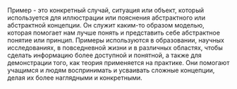 Пример - это конкретный случай, ситуация или объект, который используется для иллюстрации или пояснения абстрактного или абстрактной концепции. Он служит каким-то образом моделью, которая помогает нам лучше понять и представить себе абстрактное понятие или принцип. Примеры используются в образовании, научных исследованиях, в повседневной жизни и в различных областях, чтобы сделать информацию более доступной и понятной, а также для демонстрации того, как теория применяется на практике. Они помогают учащимся и людям воспринимать и усваивать сложные концепции, делая их более наглядными и конкретными.
